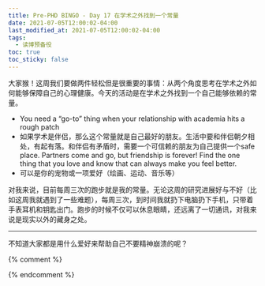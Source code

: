 ```yaml
---
title: Pre-PHD BINGO - Day 17 在学术之外找到一个常量
date: 2021-07-05T12:00:02-04:00
last_modified_at: 2021-07-05T12:00:02-04:00
tags:
  - 读博预备役
toc: true
toc_sticky: false
---
```


大家猴！这周我们要做两件轻松但是很重要的事情：从两个角度思考在学术之外如何能够保障自己的心理健康。今天的活动是在学术之外找到一个自己能够依赖的常量。

<!--more-->

- You need a “go-to” thing when your relationship with academia hits a rough patch
- 如果学术是伴侣，那么这个常量就是自己最好的朋友。生活中要和伴侣朝夕相处，有起有落。和伴侣有矛盾时，需要一个可信赖的朋友为自己提供一个safe place. Partners come and go, but friendship is forever! Find the one thing that you love and know that can always make you feel better.
- 可以是你的宠物或一项爱好（绘画、运动、音乐等）

对我来说，目前每周三次的跑步就是我的常量。无论这周的研究进展好与不好（比如这周我就遇到了一些难题），每周三次，到时间我就扔下电脑扔下手机，只带着手表耳机和钥匙出门。跑步的时候不仅可以休息眼睛，还远离了一切通讯，对我来说是现实以外的藏身之处。

---
不知道大家都是用什么爱好来帮助自己不要精神崩溃的呢？

{% comment %}


{% endcomment %}